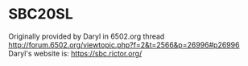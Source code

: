 # SBC20SL
Originally provided by Daryl in 6502.org thread http://forum.6502.org/viewtopic.php?f=2&t=2566&p=26996#p26996
Daryl's website is: https://sbc.rictor.org/
